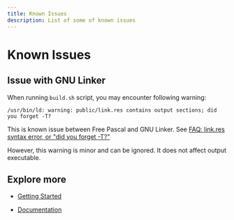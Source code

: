 ```yaml
---
title: Known Issues
description: List of some of known issues
---
```


<h1 class="major">Known Issues</h1>

## Issue with GNU Linker

When running `build.sh` script, you may encounter following warning:

```
/usr/bin/ld: warning: public/link.res contains output sections; did you forget -T?
```

This is known issue between Free Pascal and GNU Linker. See
[FAQ: link.res syntax error, or "did you forget -T?"](https://www.freepascal.org/faq.var#unix-ld219)

However, this warning is minor and can be ignored. It does not affect output executable.

## Explore more

- [Getting Started](/getting-started)

<ul class="actions">
    <li><a href="/documentation" class="button">Documentation</a></li>
</ul>
